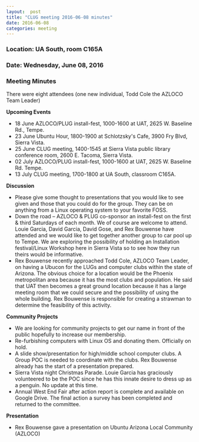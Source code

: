 ```yaml
---
layout:  post
title: "CLUG meeting 2016-06-08 minutes"
date: 2016-06-08
categories: meeting
---
```

### Location: UA South, room C165A

### Date: Wednesday, June 08, 2016

### Meeting Minutes

There were eight attendees (one new individual, Todd Cole the AZLOCO Team Leader)

**Upcoming Events**

 * 18 June AZLOCO/PLUG install-fest, 1000-1600 at UAT, 2625 W. Baseline Rd., Tempe.
 * 23 June Ubuntu Hour, 1800-1900 at Schlotzsky's Cafe, 3900 Fry Blvd, Sierra Vista.
 * 25 June CLUG meeting, 1400-1545 at Sierra Vista public library conference room, 2600 E. Tacoma, Sierra Vista.
 * 02 July AZLOCO/PLUG install-fest, 1000-1600 at UAT, 2625 W. Baseline Rd. Tempe.
 * 13 July CLUG meeting, 1700-1800 at UA South, classroom C165A.

**Discussion**

 * Please give some thought to presentations that you would like to see given and those that you could do for the group.  They can be on anything from a Linux operating system to your favorite FOSS.
 * Down the road – AZLOCO & PLUG co-sponsor an install-fest on the first & third Saturdays of each month.  We of course are welcome to attend.  Louie Garcia, David Garcia, David Gose, and Rex Bouwense have attended and we would like to get together another group to car pool up to Tempe.  We are exploring the possibility of holding an Installation festival/Linux Workshop here in Sierra Vista so to see how they run theirs would be informative.
 * Rex Bouwense recently approached Todd Cole, AZLOCO Team Leader, on having a Ubucon for the LUGs and computer clubs within the state of Arizona.  The obvious choice for a location would be the Phoenix metropolitan area because it has the most clubs and population.  He said that UAT then becomes a great ground location because it has a large meeting room that we could secure and the possibility of using the whole building.  Rex Bouwense is responsible for creating a strawman to determine the feasibility of this activity.
 
**Community Projects**
 
 * We are looking for community projects to get our name in front of the public hopefully to increase our membership.
 * Re-furbishing computers with Linux OS and donating them.  Officially on hold.
 * A slide show/presentation for high/middle school computer clubs.  A Group POC is needed to coordinate with the clubs.  Rex Bouwense already has the start of a presentation prepared. 
* Sierra Vista night Christmas Parade.  Louie Garcia has graciously volunteered to be the POC since he has this innate desire to dress up as a penguin.  No update at this time.
 * Annual West End Fair after action report is complete and available on Google Drive.  The final action a survey has been
   completed and returned to the committee.
   
**Presentation**

 * Rex Bouwense gave a presentation on Ubuntu Arizona Local Community (AZLOCO)

 
